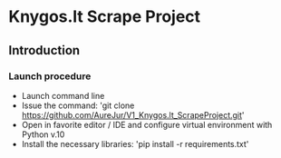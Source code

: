 # Knygos.lt Scrape Project

## Introduction

### Launch procedure
- Launch command line
- Issue the command: 'git clone https://github.com/AureJur/V1_Knygos.lt_ScrapeProject.git'
- Open in favorite editor / IDE and configure virtual environment with Python v.10 
- Install the necessary libraries: 'pip install -r requirements.txt'